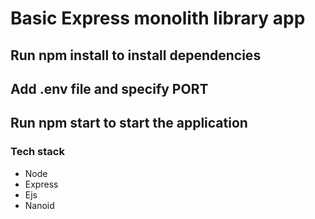# Basic Express monolith library app

## Run npm install to install dependencies

## Add .env file and specify PORT

## Run npm start to start the application

### Tech stack

- Node
- Express
- Ejs
- Nanoid
